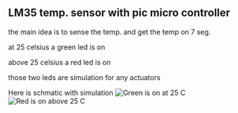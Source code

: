 ## LM35 temp. sensor with pic micro controller

the main idea is to sense the temp. and get the temp on 7 seg.

at 25 celsius a green led is on 

above 25 celsius a red led is on 

those two leds are simulation for any actuators


Here is schmatic with simulation
![Green is on at 25 C](https://user-images.githubusercontent.com/87039861/170726766-844efe9a-da70-4cf1-8f02-c709d2d46a12.png)
![Red is on above 25 C](https://user-images.githubusercontent.com/87039861/170726771-843973c8-f16d-4062-a6b1-0e112f141d8a.png)
